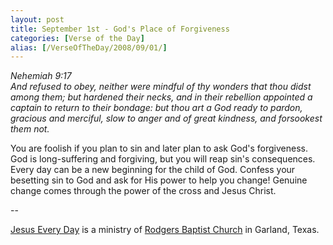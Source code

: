 ```yaml
---
layout: post
title: September 1st - God's Place of Forgiveness
categories: [Verse of the Day]
alias: [/VerseOfTheDay/2008/09/01/]
---
```


_Nehemiah 9:17  
And refused to obey, neither were mindful of thy wonders that thou
didst among them; but hardened their necks, and in their rebellion
appointed a captain to return to their bondage: but thou art a God
ready to pardon, gracious and merciful, slow to anger and of great
kindness, and forsookest them not._

You are foolish if you plan to sin and later plan to ask God's
forgiveness. God is long-suffering and forgiving, but you will reap
sin's consequences. Every day can be a new beginning for the child of
God. Confess your besetting sin to God and ask for His power to help
you change! Genuine change comes through the power of the cross and
Jesus Christ.

 --

<a href=http://jesuseveryday.net>Jesus Every Day</a> is a ministry of <a href=http://rodgersbaptist.net>Rodgers Baptist Church</a> in Garland, Texas.
